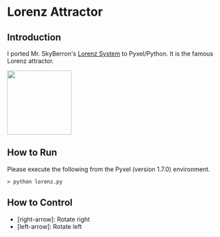 # Lorenz Attractor

## Introduction

I ported Mr. SkyBerron's [Lorenz System](https://twitter.com/SkyBerron/status/1586638426887098371) to Pyxel/Python. 
It is the famous Lorenz attractor.

<img src="https://github.com/jay-kumogata/FractalArts/blob/main/pyxel/lorenz/screenshots/lorenz01.gif" width="150"> 

## How to Run

Please execute the following from the Pyxel (version 1.7.0) environment.

	> python lorenz.py
	
## How to Control

- [right-arrow]: Rotate right
- [left-arrow]: Rotate left
